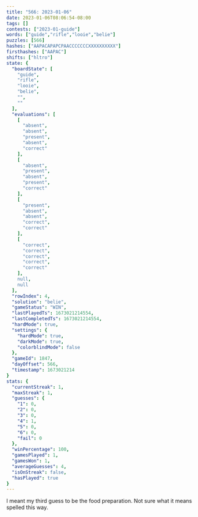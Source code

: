 ```yaml
---
title: "566: 2023-01-06"
date: 2023-01-06T08:06:54-08:00
tags: []
contests: ["2023-01-guide"]
words: ["guide","rifle","looie","belie"]
puzzles: [566]
hashes: ["AAPACAPAPCPAACCCCCCCXXXXXXXXXX"]
firsthashes: ["AAPAC"]
shifts: ["hltro"]
state: {
  "boardState": [
    "guide",
    "rifle",
    "looie",
    "belie",
    "",
    ""
  ],
  "evaluations": [
    [
      "absent",
      "absent",
      "present",
      "absent",
      "correct"
    ],
    [
      "absent",
      "present",
      "absent",
      "present",
      "correct"
    ],
    [
      "present",
      "absent",
      "absent",
      "correct",
      "correct"
    ],
    [
      "correct",
      "correct",
      "correct",
      "correct",
      "correct"
    ],
    null,
    null
  ],
  "rowIndex": 4,
  "solution": "belie",
  "gameStatus": "WIN",
  "lastPlayedTs": 1673021214554,
  "lastCompletedTs": 1673021214554,
  "hardMode": true,
  "settings": {
    "hardMode": true,
    "darkMode": true,
    "colorblindMode": false
  },
  "gameId": 1847,
  "dayOffset": 566,
  "timestamp": 1673021214
}
stats: {
  "currentStreak": 1,
  "maxStreak": 1,
  "guesses": {
    "1": 0,
    "2": 0,
    "3": 0,
    "4": 1,
    "5": 0,
    "6": 0,
    "fail": 0
  },
  "winPercentage": 100,
  "gamesPlayed": 1,
  "gamesWon": 1,
  "averageGuesses": 4,
  "isOnStreak": false,
  "hasPlayed": true
}
---
```

<!-- more -->
I meant my third guess to be the food preparation. Not sure what it means spelled this way. 
